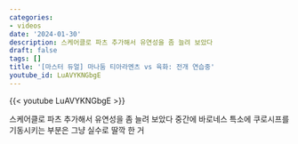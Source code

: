 ```yaml
---
categories:
- videos
date: '2024-01-30'
description: 스케어클로 파츠 추가해서 유연성을 좀 늘려 보았다
draft: false
tags: []
title: '[마스터 듀얼] 마나둠 티아라멘츠 vs 육화: 전개 연습중'
youtube_id: LuAVYKNGbgE
---
```



{{< youtube LuAVYKNGbgE >}}

스케어클로 파츠 추가해서 유연성을 좀 늘려 보았다
중간에 바로네스 특소에 쿠로시프를 기동시키는 부분은 그냥 실수로 딸깍 한 거